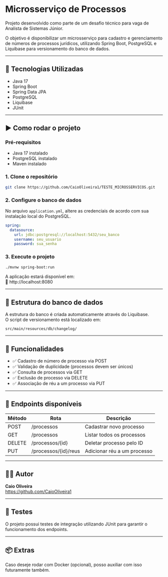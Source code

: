 # Microsserviço de Processos

Projeto desenvolvido como parte de um desafio técnico para vaga de Analista de Sistemas Júnior.

O objetivo é disponibilizar um microsserviço para cadastro e gerenciamento de números de processos jurídicos, utilizando Spring Boot, PostgreSQL e Liquibase para versionamento do banco de dados.

---

## 🔧 Tecnologias Utilizadas

- Java 17  
- Spring Boot  
- Spring Data JPA  
- PostgreSQL  
- Liquibase  
- JUnit

---

## ▶️ Como rodar o projeto

### Pré-requisitos

- Java 17 instalado  
- PostgreSQL instalado  
- Maven instalado

### 1. Clone o repositório

```bash
git clone https://github.com/CaioOliveira1/TESTE_MICROSSERVICOS.git
```

### 2. Configure o banco de dados

No arquivo `application.yml`, altere as credenciais de acordo com sua instalação local do PostgreSQL.

```yaml
spring:
  datasource:
    url: jdbc:postgresql://localhost:5432/seu_banco
    username: seu_usuario
    password: sua_senha
```

### 3. Execute o projeto

```bash
./mvnw spring-boot:run
```

A aplicação estará disponível em:  
📍 http://localhost:8080

---

## 🔁 Estrutura do banco de dados

A estrutura do banco é criada automaticamente através do Liquibase.  
O script de versionamento está localizado em:

```
src/main/resources/db/changelog/
```

---

## 📌 Funcionalidades

- ✅ Cadastro de número de processo via POST  
- ✅ Validação de duplicidade (processos devem ser únicos)  
- ✅ Consulta de processos via GET  
- ✅ Exclusão de processo via DELETE  
- ✅ Associação de réu a um processo via PUT

---

## 📮 Endpoints disponíveis

| Método | Rota                    | Descrição                        |
|--------|-------------------------|----------------------------------|
| POST   | /processos              | Cadastrar novo processo          |
| GET    | /processos              | Listar todos os processos        |
| DELETE | /processos/{id}         | Deletar processo pelo ID         |
| PUT    | /processos/{id}/reus    | Adicionar réu a um processo      |

---

## 👨‍💻 Autor

**Caio Oliveira**  
https://github.com/CaioOliveira1

---

## 🧪 Testes

O projeto possui testes de integração utilizando JUnit para garantir o funcionamento dos endpoints.

---

## 📦 Extras

Caso deseje rodar com Docker (opcional), posso auxiliar com isso futuramente também.
